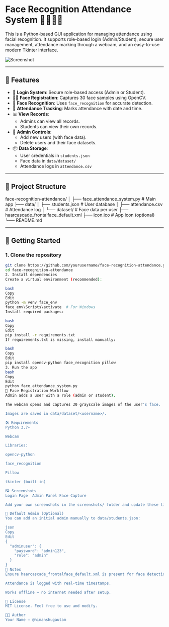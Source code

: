 # Face Recognition Attendance System 🧑‍🏫🧠🎥

This is a Python-based GUI application for managing attendance using facial recognition. It supports role-based login (Admin/Student), secure user management, attendance marking through a webcam, and an easy-to-use modern Tkinter interface.

![Screenshot](./screenshots/main_gui.png) <!-- Replace with your own screenshot if available -->

---

## 🔧 Features

- 🔐 **Login System**: Secure role-based access (Admin or Student).
- 🧍‍♂️ **Face Registration**: Captures 30 face samples using OpenCV.
- 🤖 **Face Recognition**: Uses `face_recognition` for accurate detection.
- 📅 **Attendance Tracking**: Marks attendance with date and time.
- 📊 **View Records**:
  - Admins can view all records.
  - Students can view their own records.
- 👤 **Admin Controls**:
  - Add new users (with face data).
  - Delete users and their face datasets.
- 📦 **Data Storage**:
  - User credentials in `students.json`
  - Face data in `data/dataset/`
  - Attendance logs in `attendance.csv`

---

## 📁 Project Structure

face-recognition-attendance/
│
├── face_attendance_system.py # Main app
├── data/
│ ├── students.json # User database
│ ├── attendance.csv # Attendance log
│ └── dataset/ # Face data per user
├── haarcascade_frontalface_default.xml
├── icon.ico # App icon (optional)
└── README.md

---

## 🚀 Getting Started

### 1. Clone the repository

```bash
git clone https://github.com/yourusername/face-recognition-attendance.git
cd face-recognition-attendance
2. Install dependencies
Create a virtual environment (recommended):

bash
Copy
Edit
python -m venv face_env
face_env\Scripts\activate  # For Windows
Install required packages:

bash
Copy
Edit
pip install -r requirements.txt
If requirements.txt is missing, install manually:

bash
Copy
Edit
pip install opencv-python face_recognition pillow
3. Run the app
bash
Copy
Edit
python face_attendance_system.py
📸 Face Registration Workflow
Admin adds a user with a role (admin or student).

The webcam opens and captures 30 grayscale images of the user's face.

Images are saved in data/dataset/<username>/.

🛠 Requirements
Python 3.7+

Webcam

Libraries:

opencv-python

face_recognition

Pillow

tkinter (built-in)

🖼 Screenshots
Login Page	Admin Panel	Face Capture

Add your own screenshots in the screenshots/ folder and update these links.

🔐 Default Admin (Optional)
You can add an initial admin manually to data/students.json:

json
Copy
Edit
{
  "adminuser": {
    "password": "admin123",
    "role": "admin"
  }
}
📌 Notes
Ensure haarcascade_frontalface_default.xml is present for face detection.

Attendance is logged with real-time timestamps.

Works offline – no internet needed after setup.

📃 License
MIT License. Feel free to use and modify.

👨‍💻 Author
Your Name – @himanshugautam
